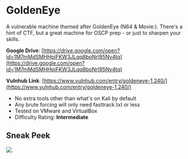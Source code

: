 # GoldenEye

A vulnerable machine themed after GoldenEye (N64 & Movie:). There's a hint of CTF, but a great machine for OSCP prep - or just to sharpen your skills.

**Google Drive**: [https://drive.google.com/open?id=1M7mMdSMHHpiFKW3JLqq8boNrI95Nv4tq](https://drive.google.com/open?id=1M7mMdSMHHpiFKW3JLqq8boNrI95Nv4tq)

**Vulnhub Link**: [https://www.vulnhub.com/entry/goldeneye-1,240/](https://www.vulnhub.com/entry/goldeneye-1,240/)


* No extra tools other than what's on Kali by default
* Any brute forcing will only need fasttrack.txt or less
* Tested on VMware and VirtualBox
* Difficulty Rating: **Intermediate**

## Sneak Peek

![](https://rtcrowley.github.io/ge_gif.gif)
